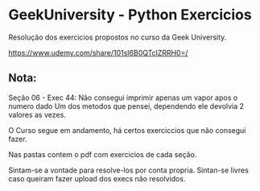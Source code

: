 # GeekUniversity - Python Exercicios

Resolução dos exercicios propostos no curso da Geek University.

https://www.udemy.com/share/101sI6B0QTclZRRH0=/

## Nota:

Seção 06 - Exec 44:
    Não consegui imprimir apenas um vapor apos o numero dado
    Um dos metodos que pensei, dependendo ele devolvia 2 valores as vezes.

O Curso segue em andamento, há certos exerciccios que não consegui fazer.

Nas pastas contem o pdf com exercicios de cada seção.

Sintam-se a vontade para resolve-los por conta propria.
Sintan-se livres caso queiram fazer upload dos execs não resolvidos.


